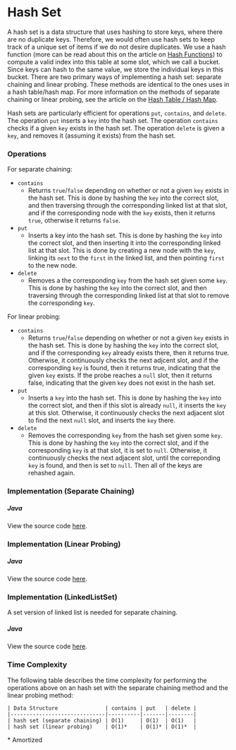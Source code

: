 # Hash Set

A hash set is a data structure that uses hashing to store keys, where there are no duplicate keys. 
Therefore, we would often use hash sets to keep track of a unique set of items if we do not desire 
duplicates. We use a hash function (more can be read about this on the article on 
[Hash Functions](/categories/data-structures/hashing/hash-function)) to compute a valid index into 
this table at some slot, which we call a bucket. Since keys can hash to the same value, we store the 
individual keys in this bucket. There are two primary ways of implementing a hash set: separate 
chaining and linear probing. These methods are identical to the ones uses in a hash table/hash map. 
For more information on the methods of separate chaining or linear probing, see the article on the 
[Hash Table / Hash Map](/categories/data-structures/hashing/hash-table-hash-map).

Hash sets are particularly efficient for operations `put`, `contains`, and `delete`. The operation 
`put` inserts a `key` into the hash set. The operation `contains` checks if a given `key` exists in 
the hash set. The operation `delete` is given a `key`, and removes it (assuming it exists) from 
the hash set.

### Operations

For separate chaining:

- `contains`
    - Returns `true`/`false` depending on whether or not a given `key` exists
    in the hash set. This is done by hashing the `key` into the correct slot,
    and then traversing through the corresponding linked list at that slot, and
    if the corresponding node with the `key` exists, then it returns 
    `true`, otherwise it returns `false`.
- `put`
    - Inserts a key into the hash set. This is done by hashing the `key` into 
    the correct slot, and then inserting it into the corresponding linked list 
    at that slot. This is done by creating a new node with the `key`, linking
    its `next` to the `first` in the linked list, and then pointing `first` to 
    the new node.
- `delete`
    - Removes a the corresponding `key` from the hash set given some `key`. 
    This is done by hashing the `key` into the correct slot, and then traversing 
    through the corresponding linked list at that slot to remove the 
    corresponding `key`.

For linear probing:

- `contains`
    - Returns `true`/`false` depending on whether or not a given `key` exists
    in the hash set. This is done by hashing the `key` into the correct slot, 
    and if the corresponding `key` already exists there, then it returns true. 
    Otherwise, it continuously checks the next adjcent slot, and if the 
    corresponding `key` is found, then it returns true, indicating that the 
    given `key` exists. If the probe reaches a `null` slot, then it returns 
    false, indicating that the given `key` does not exist in the hash set.
- `put`
    - Inserts a `key` into the hash set. This is done by hashing
    the `key` into the correct slot, and then if this slot is already `null`, it
    inserts the `key` at this slot. Otherwise, it continuously checks the next
    adjacent slot to find the next `null` slot, and inserts the `key` there.
- `delete`
    - Removes the corresponding `key` from the hash set given some `key`. This 
    is done by hashing the `key` into the correct slot, and if the corresponding 
    `key` is at that slot, it is set to `null`. Otherwise, it continuously 
    checks the next adjacent slot, until the correponding `key` is found, and 
    then is set to `null`. Then all of the keys are rehashed again.

### Implementation (Separate Chaining)

##### Java

View the source code [here](https://github.com/algorithm-helper/implementations/blob/master/java/com/algorithmhelper/datastructures/hashing/HashSetSeparateChaining.java).

<script src="https://gist.github.com/eliucs/4105ad88fd40890bd9b79e026b7cb6cd.js"></script>

### Implementation (Linear Probing)

##### Java

View the source code [here](https://github.com/algorithm-helper/implementations/blob/master/java/com/algorithmhelper/datastructures/hashing/HashSetLinearProbing.java).

<script src="https://gist.github.com/eliucs/71fd07009dee01daafdf6e86d5001ae6.js"></script>

### Implementation (LinkedListSet)

A set version of linked list is needed for separate chaining.

##### Java

View the source code [here](https://github.com/algorithm-helper/implementations/blob/master/java/com/algorithmhelper/datastructures/lists/LinkedListSet.java).

<script src="https://gist.github.com/eliucs/7fd3895d459d054d7f133ac104970f9c.js"></script>

### Time Complexity

The following table describes the time complexity for performing the operations above on an hash set 
with the separate chaining method and the linear probing method:

```
| Data Structure               | contains | put   | delete |
|------------------------------|----------|-------|--------|
| hash set (separate chaining) | O(1)     | O(1)  | O(1)   |
| hash set (linear probing)    | O(1)*    | O(1)* | O(1)*  |
```

\* Amortized
